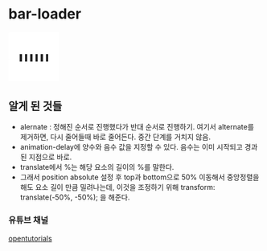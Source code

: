 # bar-loader

<div>
<img src="image/project1day1css_0506.gif" width="100px">
</div>

## 알게 된 것들

- alernate : 정해진 순서로 진행했다가 반대 순서로 진행하기. 여기서 alternate를 제거하면, 다시 줄어들때 바로 줄어든다. 중간 단계를 거치지 않음.
- animation-delay에 양수와 음수 값을 지정할 수 있다. 음수는 이미 시작되고 경과된 지점으로 바로.
- translate에서 %는 해당 요소의 길이의 %를 말한다.
- 그래서 position absolute 설정 후 top과 bottom으로 50% 이동해서 중앙정렬을 해도 요소 길이 만큼 밀려나는데, 이것을 조정하기 위해 transform: translate(-50%, -50%); 을 해준다.

### 유튜브 채널

[opentutorials](https://www.youtube.com/channel/UCbwXnUipZsLfUckBPsC7Jog)
